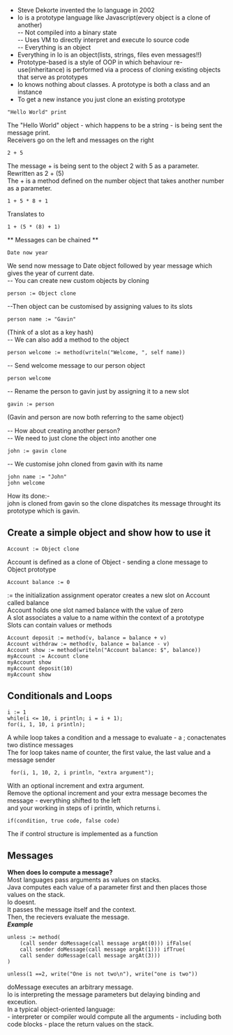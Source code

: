 - Steve Dekorte invented the Io language in 2002
- Io is a prototype language like Javascript(every object is a clone of another)   
-- Not compiled into a binary state   
-- Uses VM to directly interpret and execute Io source code   
-- Everything is an object   
- Everything in Io is an object(lists, strings, files even messages!!)
- Prototype-based is a style of OOP in which behaviour re-use(inheritance) is performed
via a process of cloning existing objects that serve as prototypes
- Io knows nothing about classes. A prototype is both a class and an instance
- To get a new instance you just clone an existing prototype

```Io
"Hello World" print
```
The "Hello World" object - which happens to be a string - is being sent the message print.   
Receivers go on the left and messages on the right

```Io
2 + 5
```
The message + is being sent to the object 2 with 5 as a parameter.   
Rewritten as 2 + (5)   
The + is a method defined on the number object that takes another number as a parameter.   

```Io
1 + 5 * 8 + 1
```
Translates to
```Io
1 + (5 * (8) + 1)
```
** Messages can be chained **
```Io
Date now year
```
We send now message to Date object followed by year message which gives the year of current date.   
-- You can create new custom objects by cloning
```Io
person := Object clone
```
--Then object can be customised by assigning values to its slots
```Io
person name := "Gavin"
```
(Think of a slot as a key hash)     
-- We can also add a method to the object
```Io
person welcome := method(writeln("Welcome, ", self name))
```
-- Send welcome message to our person object
```Io
person welcome
```
-- Rename the person to gavin just by assigning it to a new slot
```Io
gavin := person
```
(Gavin and person are now both referring to the same object)    
    
-- How about creating another person?   
-- We need to just clone the object into another one
```Io
john := gavin clone
```
-- We customise john cloned from gavin with its name
```Io
john name := "John"   
john welcome
```
How its done:-   
john is cloned from gavin so the clone dispatches its message throught its prototype which is gavin.   
   
   



## Create a simple object and show how to use it
```Io
Account := Object clone
```
Account is defined as a clone of Object - sending a clone message to Object prototype
```Io
Account balance := 0
```
:= the initialization assignment operator creates a new slot on Account called balance   
Account holds one slot named balance with the value of zero   
A slot associates a value to a name within the context of a prototype   
Slots can contain values or methods   
```Io
Account deposit := method(v, balance = balance + v)
Account withdraw := method(v, balance = balance - v)
Account show := method(writeln("Account balance: $", balance))
myAccount := Account clone
myAccount show
myAccount deposit(10)
myAccount show
```
## Conditionals and Loops
```Io
i := 1
while(i <= 10, i println; i = i + 1);  
for(i, 1, 10, i println);
```
A while loop takes a condition and a message to evaluate - a ; conactenates two distince messages   
The for loop takes name of counter, the first value, the last value and a message sender  
```Io
 for(i, 1, 10, 2, i println, "extra argument");
```
With an optional increment and extra argument.   
Remove the optional increment and your extra message becomes the message - everything shifted to the left     
and your working in steps of i println, which returns i.   
```Io
if(condition, true code, false code)
```
The if control structure is implemented as a function   

## Messages   
**When does Io compute a message?**   
Most languages pass arguments as values on stacks.   
Java computes each value of a parameter first and then places those values on the stack.   
Io doesnt.   
It passes the message itself and the context.   
Then, the recievers evaluate the message.  
***Example***
```Io
unless := method(
    (call sender doMessage(call message argAt(0))) ifFalse(
    call sender doMessage(call message argAt(1))) ifTrue(
    call sender doMessage(call message argAt(3)))
)

unless(1 ==2, write("One is not two\n"), write("one is two"))
```
doMessage executes an arbitrary message.    
Io is interpreting the message parameters but delaying binding and exceution.    
In a typical object-oriented language:   
    - interpreter or compiler would compute all the arguments
    - including both code blocks
    - place the return values on the stack.
    








